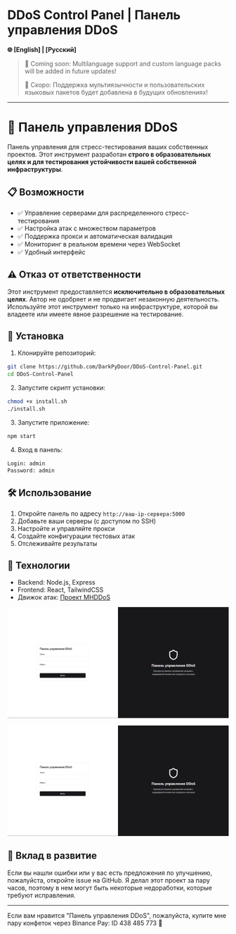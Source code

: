 
# DDoS Control Panel | Панель управления DDoS

**🌐 [English] | [Русский]**

> 🚧 Coming soon: Multilanguage support and custom language packs will be added in future updates!
> 
> 🚧 Скоро: Поддержка мультиязычности и пользовательских языковых пакетов будет добавлена в будущих обновлениях!

---

# 🎯 Панель управления DDoS

Панель управления для стресс-тестирования ваших собственных проектов. Этот инструмент разработан **строго в образовательных целях и для тестирования устойчивости вашей собственной инфраструктуры**.

## 📋 Возможности

- ✅ Управление серверами для распределенного стресс-тестирования
- ✅ Настройка атак с множеством параметров
- ✅ Поддержка прокси и автоматическая валидация
- ✅ Мониторинг в реальном времени через WebSocket
- ✅ Удобный интерфейс

## ⚠️ Отказ от ответственности

Этот инструмент предоставляется **исключительно в образовательных целях**. Автор не одобряет и не продвигает незаконную деятельность. Используйте этот инструмент только на инфраструктуре, которой вы владеете или имеете явное разрешение на тестирование.

## 🚀 Установка

1. Клонируйте репозиторий:
```bash
git clone https://github.com/DarkPyDoor/DDoS-Control-Panel.git
cd DDoS-Control-Panel
```

2. Запустите скрипт установки:
```bash
chmod +x install.sh
./install.sh
```

3. Запустите приложение:
```bash
npm start
```

4. Вход в панель:
```
Login: admin
Password: admin
```

## 🛠️ Использование

1. Откройте панель по адресу `http://ваш-ip-сервера:5000`
2. Добавьте ваши серверы (с доступом по SSH)
3. Настройте и управляйте прокси
4. Создайте конфигурации тестовых атак
5. Отслеживайте результаты

## 🔧 Технологии

- Backend: Node.js, Express
- Frontend: React, TailwindCSS
- Движок атак: [Проект MHDDoS](https://github.com/MatrixTM/MHDDoS)

![Страница Входа](image1.png)

![Страница Панели](image.png)

## 🤝 Вклад в развитие

Если вы нашли ошибки или у вас есть предложения по улучшению, пожалуйста, откройте issue на GitHub. Я делал этот проект за пару часов, поэтому в нем могут быть некоторые недоработки, которые требуют исправления.

---

Если вам нравится "Панель управления DDoS", пожалуйста, купите мне пару конфеток через Binance Pay: ID 438 485 773 🍬
